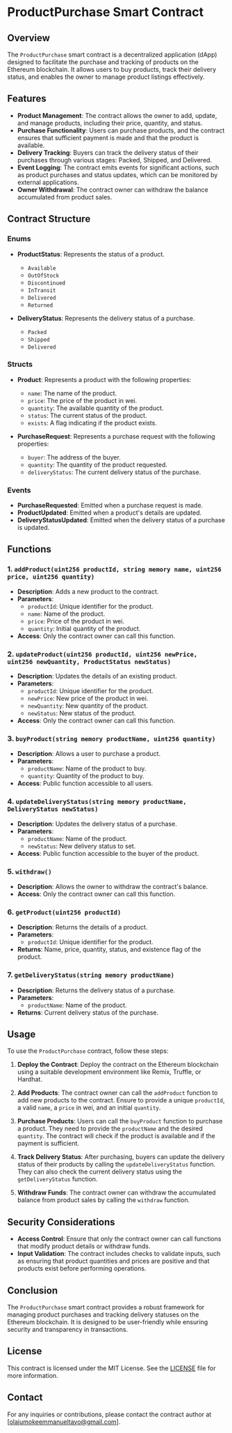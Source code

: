 # ProductPurchase Smart Contract

## Overview

The `ProductPurchase` smart contract is a decentralized application (dApp) designed to facilitate the purchase and tracking of products on the Ethereum blockchain. It allows users to buy products, track their delivery status, and enables the owner to manage product listings effectively.

## Features

- **Product Management**: The contract allows the owner to add, update, and manage products, including their price, quantity, and status.
- **Purchase Functionality**: Users can purchase products, and the contract ensures that sufficient payment is made and that the product is available.
- **Delivery Tracking**: Buyers can track the delivery status of their purchases through various stages: Packed, Shipped, and Delivered.
- **Event Logging**: The contract emits events for significant actions, such as product purchases and status updates, which can be monitored by external applications.
- **Owner Withdrawal**: The contract owner can withdraw the balance accumulated from product sales.

## Contract Structure

### Enums

- **ProductStatus**: Represents the status of a product.
  - `Available`
  - `OutOfStock`
  - `Discontinued`
  - `InTransit`
  - `Delivered`
  - `Returned`

- **DeliveryStatus**: Represents the delivery status of a purchase.
  - `Packed`
  - `Shipped`
  - `Delivered`

### Structs

- **Product**: Represents a product with the following properties:
  - `name`: The name of the product.
  - `price`: The price of the product in wei.
  - `quantity`: The available quantity of the product.
  - `status`: The current status of the product.
  - `exists`: A flag indicating if the product exists.

- **PurchaseRequest**: Represents a purchase request with the following properties:
  - `buyer`: The address of the buyer.
  - `quantity`: The quantity of the product requested.
  - `deliveryStatus`: The current delivery status of the purchase.

### Events

- **PurchaseRequested**: Emitted when a purchase request is made.
- **ProductUpdated**: Emitted when a product's details are updated.
- **DeliveryStatusUpdated**: Emitted when the delivery status of a purchase is updated.

## Functions

### 1. `addProduct(uint256 productId, string memory name, uint256 price, uint256 quantity)`

- **Description**: Adds a new product to the contract.
- **Parameters**:
  - `productId`: Unique identifier for the product.
  - `name`: Name of the product.
  - `price`: Price of the product in wei.
  - `quantity`: Initial quantity of the product.
- **Access**: Only the contract owner can call this function.

### 2. `updateProduct(uint256 productId, uint256 newPrice, uint256 newQuantity, ProductStatus newStatus)`

- **Description**: Updates the details of an existing product.
- **Parameters**:
  - `productId`: Unique identifier for the product.
  - `newPrice`: New price of the product in wei.
  - `newQuantity`: New quantity of the product.
  - `newStatus`: New status of the product.
- **Access**: Only the contract owner can call this function.

### 3. `buyProduct(string memory productName, uint256 quantity)`

- **Description**: Allows a user to purchase a product.
- **Parameters**:
  - `productName`: Name of the product to buy.
  - `quantity`: Quantity of the product to buy.
- **Access**: Public function accessible to all users.

### 4. `updateDeliveryStatus(string memory productName, DeliveryStatus newStatus)`

- **Description**: Updates the delivery status of a purchase.
- **Parameters**:
  - `productName`: Name of the product.
  - `newStatus`: New delivery status to set.
- **Access**: Public function accessible to the buyer of the product.

### 5. `withdraw()`

- **Description**: Allows the owner to withdraw the contract's balance.
- **Access**: Only the contract owner can call this function.

### 6. `getProduct(uint256 productId)`

- **Description**: Returns the details of a product.
- **Parameters**:
  - `productId`: Unique identifier for the product.
- **Returns**: Name, price, quantity, status, and existence flag of the product.

### 7. `getDeliveryStatus(string memory productName)`

- **Description**: Returns the delivery status of a purchase.
- **Parameters**:
  - `productName`: Name of the product.
- **Returns**: Current delivery status of the purchase.

## Usage

 To use the `ProductPurchase` contract, follow these steps:

1. **Deploy the Contract**: Deploy the contract on the Ethereum blockchain using a suitable development environment like Remix, Truffle, or Hardhat.

2. **Add Products**: The contract owner can call the `addProduct` function to add new products to the contract. Ensure to provide a unique `productId`, a valid `name`, a `price` in wei, and an initial `quantity`.

3. **Purchase Products**: Users can call the `buyProduct` function to purchase a product. They need to provide the `productName` and the desired `quantity`. The contract will check if the product is available and if the payment is sufficient.

4. **Track Delivery Status**: After purchasing, buyers can update the delivery status of their products by calling the `updateDeliveryStatus` function. They can also check the current delivery status using the `getDeliveryStatus` function.

5. **Withdraw Funds**: The contract owner can withdraw the accumulated balance from product sales by calling the `withdraw` function.

## Security Considerations

- **Access Control**: Ensure that only the contract owner can call functions that modify product details or withdraw funds.
- **Input Validation**: The contract includes checks to validate inputs, such as ensuring that product quantities and prices are positive and that products exist before performing operations.

## Conclusion

The `ProductPurchase` smart contract provides a robust framework for managing product purchases and tracking delivery statuses on the Ethereum blockchain. It is designed to be user-friendly while ensuring security and transparency in transactions.

## License

This contract is licensed under the MIT License. See the [LICENSE](LICENSE) file for more information.

## Contact

For any inquiries or contributions, please contact the contract author at [olajumokeemmanueltayo@gmail.com].
